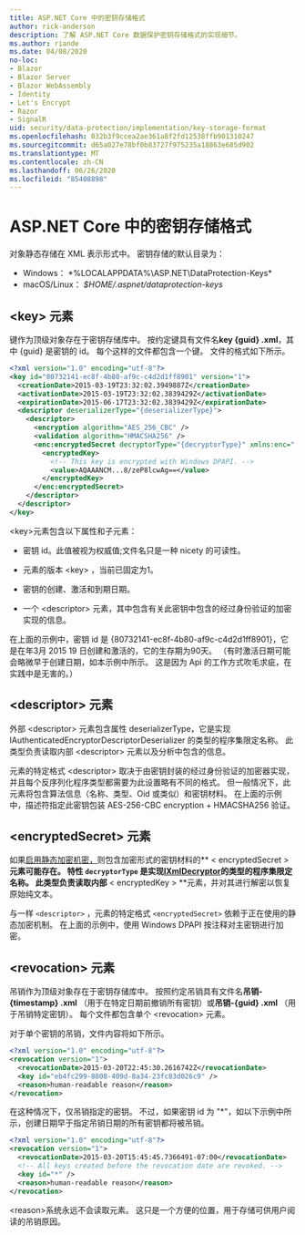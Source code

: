 ```yaml
---
title: ASP.NET Core 中的密钥存储格式
author: rick-anderson
description: 了解 ASP.NET Core 数据保护密钥存储格式的实现细节。
ms.author: riande
ms.date: 04/08/2020
no-loc:
- Blazor
- Blazor Server
- Blazor WebAssembly
- Identity
- Let's Encrypt
- Razor
- SignalR
uid: security/data-protection/implementation/key-storage-format
ms.openlocfilehash: 032b3f9ccea2ae361a8f2fd12538ffb901310247
ms.sourcegitcommit: d65a027e78bf0b83727f975235a18863e685d902
ms.translationtype: MT
ms.contentlocale: zh-CN
ms.lasthandoff: 06/26/2020
ms.locfileid: "85408898"
---
```

# <a name="key-storage-format-in-aspnet-core"></a>ASP.NET Core 中的密钥存储格式

<a name="data-protection-implementation-key-storage-format"></a>

对象静态存储在 XML 表示形式中。 密钥存储的默认目录为：

* Windows： *%LOCALAPPDATA%\ASP.NET\DataProtection-Keys\*
* macOS/Linux： *$HOME/.aspnet/dataprotection-keys*

## <a name="the-key-element"></a>\<key> 元素

键作为顶级对象存在于密钥存储库中。 按约定键具有文件名**key {guid} .xml**，其中 {guid} 是密钥的 id。 每个这样的文件都包含一个键。 文件的格式如下所示。

```xml
<?xml version="1.0" encoding="utf-8"?>
<key id="80732141-ec8f-4b80-af9c-c4d2d1ff8901" version="1">
  <creationDate>2015-03-19T23:32:02.3949887Z</creationDate>
  <activationDate>2015-03-19T23:32:02.3839429Z</activationDate>
  <expirationDate>2015-06-17T23:32:02.3839429Z</expirationDate>
  <descriptor deserializerType="{deserializerType}">
    <descriptor>
      <encryption algorithm="AES_256_CBC" />
      <validation algorithm="HMACSHA256" />
      <enc:encryptedSecret decryptorType="{decryptorType}" xmlns:enc="...">
        <encryptedKey>
          <!-- This key is encrypted with Windows DPAPI. -->
          <value>AQAAANCM...8/zeP8lcwAg==</value>
        </encryptedKey>
      </enc:encryptedSecret>
    </descriptor>
  </descriptor>
</key>
```

\<key>元素包含以下属性和子元素：

* 密钥 id。此值被视为权威值;文件名只是一种 nicety 的可读性。

* 元素的版本 \<key> ，当前已固定为1。

* 密钥的创建、激活和到期日期。

* 一个 \<descriptor> 元素，其中包含有关此密钥中包含的经过身份验证的加密实现的信息。

在上面的示例中，密钥 id 是 {80732141-ec8f-4b80-af9c-c4d2d1ff8901}，它是在年3月 2015 19 日创建和激活的，它的生存期为90天。 （有时激活日期可能会略微早于创建日期，如本示例中所示。 这是因为 Api 的工作方式吹毛求疵，在实践中是无害的。）

## <a name="the-descriptor-element"></a>\<descriptor> 元素

外部 \<descriptor> 元素包含属性 deserializerType，它是实现 IAuthenticatedEncryptorDescriptorDeserializer 的类型的程序集限定名称。 此类型负责读取内部 \<descriptor> 元素以及分析中包含的信息。

元素的特定格式 \<descriptor> 取决于由密钥封装的经过身份验证的加密器实现，并且每个反序列化程序类型都需要为此设置略有不同的格式。 但一般情况下，此元素将包含算法信息（名称、类型、Oid 或类似）和密钥材料。 在上面的示例中，描述符指定此密钥包装 AES-256-CBC encryption + HMACSHA256 验证。

## <a name="the-encryptedsecret-element"></a>\<encryptedSecret> 元素

如果[启用静态加密机密，](xref:security/data-protection/implementation/key-encryption-at-rest)则包含加密形式的密钥材料的** &lt; encryptedSecret &gt; **元素可能存在。 特性 `decryptorType` 是实现[IXmlDecryptor](/dotnet/api/microsoft.aspnetcore.dataprotection.xmlencryption.ixmldecryptor)的类型的程序集限定名称。 此类型负责读取内部** &lt; encryptedKey &gt; **元素，并对其进行解密以恢复原始纯文本。

与一样 `<descriptor>` ，元素的特定格式 `<encryptedSecret>` 依赖于正在使用的静态加密机制。 在上面的示例中，使用 Windows DPAPI 按注释对主密钥进行加密。

## <a name="the-revocation-element"></a>\<revocation> 元素

吊销作为顶级对象存在于密钥存储库中。 按照约定吊销具有文件名**吊销-{timestamp} .xml** （用于在特定日期前撤销所有密钥）或**吊销-{guid} .xml** （用于吊销特定密钥）。 每个文件都包含单个 \<revocation> 元素。

对于单个密钥的吊销，文件内容将如下所示。

```xml
<?xml version="1.0" encoding="utf-8"?>
<revocation version="1">
  <revocationDate>2015-03-20T22:45:30.2616742Z</revocationDate>
  <key id="eb4fc299-8808-409d-8a34-23fc83d026c9" />
  <reason>human-readable reason</reason>
</revocation>
```

在这种情况下，仅吊销指定的密钥。 不过，如果密钥 id 为 "*"，如以下示例中所示，创建日期早于指定吊销日期的所有密钥都将被吊销。

```xml
<?xml version="1.0" encoding="utf-8"?>
<revocation version="1">
  <revocationDate>2015-03-20T15:45:45.7366491-07:00</revocationDate>
  <!-- All keys created before the revocation date are revoked. -->
  <key id="*" />
  <reason>human-readable reason</reason>
</revocation>
```

\<reason>系统永远不会读取元素。 这只是一个方便的位置，用于存储可供用户阅读的吊销原因。
